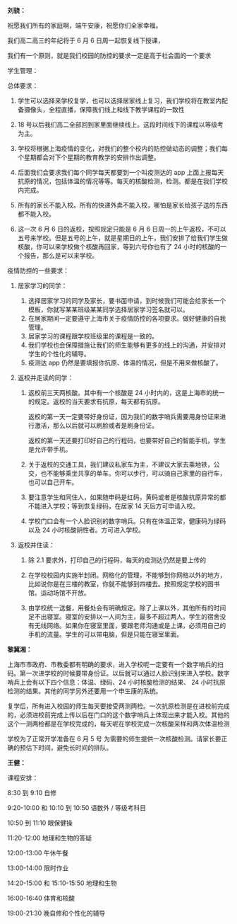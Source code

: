 **刘骁：**

祝愿我们所有的家庭啊，端午安康，祝愿你们全家幸福。

我们高二高三的年纪将于 6 月 6 日周一起恢复线下授课，

我们有一个原则，就是我们校园的防控的要求一定是高于社会面的一个要求

学生管理：

总体要求：

1. 学生可以选择来学校复学，也可以选择居家线上复习，我们学校将在教室内配备摄像头，全程直播，保障我们线上和线下教学课程的一致性

2.  18 号以后我们高二全部回到家里面继续线上。这段时间线下的课程以等级考为主。

3. 学校将根据上海疫情的变化，对我们的整个校内的防控做动态的调整；我们每个星期都会对下个星期的教育教学的安排作出调整。

4. 后面我们会要求我们每个同学每天都要到一个叫疫测达的 app 上面上报每天抗原的情况，包括体温的情况等等。每天的核酸检测，检测。都是在我们学校内完成。

5. 所有的家长不能入校。所有的快递外卖不能入校，哪怕是家长给孩子送的东西都不能入校。

6. 这一次 6 月 6 日的返校，按照规定只能是 6 月 6 日周一的上午返校，不可以五号来学校。但是五号的上午，就是星期日的上午，我们安排了给我们学生做核酸，你可以来学校做个核酸再回家，等到六号你也有了 24 小时的核酸的一个报告，那么是可以来学校。

   

疫情防控的一些要求：

1. 居家学习的同学：
    1. 选择居家学习的同学及家长，要书面申请，到时候我们可能会给家长一个模板，你就写某某班级某某同学选择居家学习签名就可以。
    2. 在居家期间一定要遵守上海市关于疫情防控的各项要求。做好健康的自我管理。
    3. 居家学习的课程跟学校班级里的课程是一致的。
    4. 我们学校也会保障措施让我们的师生能够有更多的线上的沟通，并安排对学生的个性化的辅导。
    5. 疫测达 app 仍然是要填报你抗原、体温的情况，但是不用来做核酸了。
   
2. 返校并走读的同学：

    1. 返校前三天两核酸。其中有一个核酸是 24 小时内的，这是上海市的统一的规定。返校的当天要求有抗原，每天都有抗原。

       返校的第一天一定要带好身份证，因为我们的数字哨兵需要用身份证来进行激活，那么以后就可以刷脸或者是刷身份证。

       返校的第一天还要打印好自己的行程码，也要带好自己的智能手机，学生是允许带手机。

    2. 关于返校的交通工具，我们建议私家车为主，不建议大家去乘地铁，公交，也不能够乘坐共享的单车。你可以步行，可以骑自己家里的自行车，也可以自己开车。
       
    3. 要注意学生和同住人，如果随申码是红码，黄码或者是核酸抗原异常的都不能进入学校；等到恢复绿码，在居家 14 天后方可申请入校。
    
    4. 学校门口会有一个人脸识别的数字哨兵。只有在体温正常，健康码为绿码以及 24 小时核酸阴性者。方可进入学校。

3. 返校并住读：
          
   1. 除 2.1 要求外，打印自己的行程码，每天的疫测达仍然是要上传的
      
   2. 在学校校园内实施半封闭。网格化的管理，不能够到你网格以外的地方，比如说你是在三楼的教室，你就不能够到四楼去。按照规定学校的图书馆。运动场馆不开放。
      
   3. 由学校统一送餐，用餐处会有明确规定。除了上课以外，其他所有的时间足不出寝室。寝室的安排以一人间为主，最多不超过两人。学生的宿舍没有无线网络。如果你在寝室里面，要跟老师沟通或是上课，必须用自己的手机的流量。学生的可以带电脑，但是只能在寝室里面。
      

**黎冀湘：**

上海市市政府、市教委都有明确的要求，进入学校呢一定要有一个数字哨兵的扫码。第一次进学校的时候要带身份证。以后就可以通过人脸识别来进入学校。数字哨兵上会有以下四个信息：体温、绿码、24 小时核酸检测的结果、 24 小时抗原检测的结果。其他的同学另外还要用一个申生康的系统。

复学后，所有进入校园的师生每天要接受两测两检。一次抗原检测是在进校前完成的，必须进校前完成上传以后在门口的这个数字哨兵上体现出来才能入校。其他的这个一测两检都是在学校完成的，每天呢在学校完成一次核酸采样和两次体温检测

学校为了正常开学准备在 6 月 5 号 为需要的师生提供一次核酸检测。请家长要正确的预估下时间，避免长时间的排队。



**王健：**

课程安排：

8:30 到 9:10 自修

9:20-10:00 和 10:10 到 10:50 语数外 / 等级考科目

10:50 到 11:10 眼保健操

11:20-12:00 地理和生物的答疑

12:00-13:00 午休午餐

13:00-14:00 限时作业

14:20-15:00 和 15:10-15:50 地理和生物

16:00-16:40 体育和核酸

19:00-21:30 晚自修和个性化的辅导
